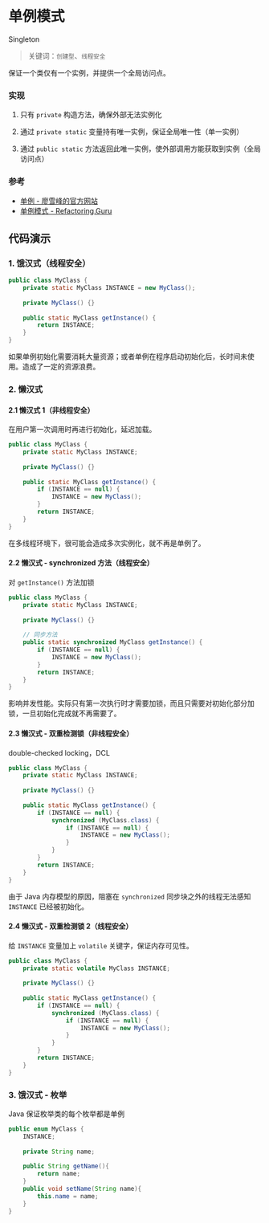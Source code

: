 # 单例模式

Singleton

> 关键词：`创建型`、`线程安全`

保证一个类仅有一个实例，并提供一个全局访问点。


### 实现

1. 只有 `private` 构造方法，确保外部无法实例化

2. 通过 `private static` 变量持有唯一实例，保证全局唯一性（单一实例）

3. 通过 `public static` 方法返回此唯一实例，使外部调用方能获取到实例（全局访问点）


### 参考

- [单例 - 廖雪峰的官方网站](https://www.liaoxuefeng.com/wiki/1252599548343744/1281319214514210)
- [单例模式 - Refactoring.Guru](https://refactoringguru.cn/design-patterns/singleton)


## 代码演示

### 1. 饿汉式（线程安全）

```java
public class MyClass {
    private static MyClass INSTANCE = new MyClass();
    
    private MyClass() {}
    
    public static MyClass getInstance() {
        return INSTANCE;
    }
}
```

如果单例初始化需要消耗大量资源；或者单例在程序启动初始化后，长时间未使用。造成了一定的资源浪费。


### 2. 懒汉式

#### 2.1 懒汉式 1（非线程安全）

在用户第一次调用时再进行初始化，延迟加载。

```java
public class MyClass {
    private static MyClass INSTANCE;
    
    private MyClass() {}
    
    public static MyClass getInstance() {
        if (INSTANCE == null) {
            INSTANCE = new MyClass();
        } 
        return INSTANCE;
    }
}
```

在多线程环境下，很可能会造成多次实例化，就不再是单例了。

#### 2.2 懒汉式 - synchronized 方法（线程安全）

对 `getInstance()` 方法加锁

```java
public class MyClass {
    private static MyClass INSTANCE;
    
    private MyClass() {}
    
    // 同步方法
    public static synchronized MyClass getInstance() {
        if (INSTANCE == null) {
            INSTANCE = new MyClass();
        } 
        return INSTANCE;
    }
}
```

影响并发性能。实际只有第一次执行时才需要加锁，而且只需要对初始化部分加锁，一旦初始化完成就不再需要了。

#### 2.3 懒汉式 - 双重检测锁（非线程安全）

double-checked locking，DCL

```java
public class MyClass {
    private static MyClass INSTANCE;
    
    private MyClass() {}
    
    public static MyClass getInstance() {
        if (INSTANCE == null) {
            synchronized (MyClass.class) {
                if (INSTANCE == null) {
                    INSTANCE = new MyClass();
                }
            }
        } 
        return INSTANCE;
    }
}
```

由于 Java 内存模型的原因，阻塞在 `synchronized` 同步块之外的线程无法感知 `INSTANCE` 已经被初始化。

#### 2.4 懒汉式 - 双重检测锁 2（线程安全）

给 `INSTANCE` 变量加上 `volatile` 关键字，保证内存可见性。

```java
public class MyClass {
    private static volatile MyClass INSTANCE;
    
    private MyClass() {}
    
    public static MyClass getInstance() {
        if (INSTANCE == null) {
            synchronized (MyClass.class) {
                if (INSTANCE == null) {
                    INSTANCE = new MyClass();
                }
            }
        } 
        return INSTANCE;
    }
}
```


### 3. 饿汉式 - 枚举

Java 保证枚举类的每个枚举都是单例

```java
public enum MyClass {
    INSTANCE;
    
    private String name;
    
    public String getName(){
        return name;
    }
    public void setName(String name){
        this.name = name;
    }
}
```